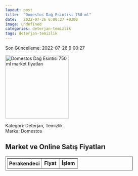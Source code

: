 ```yaml
---
layout: post
title:  "Domestos Dağ Esintisi 750 ml"
date:   2022-07-26 6:00:27 +0300
image: undefined
categories: deterjan-temizlik
tags: deterjan-temizlik
---
```


Son Güncelleme: 2022-07-26 9:00:27

<img src="undefined" width="200" alt="Domestos Dağ Esintisi 750 ml market fiyatları" />

Kategori: Deterjan, Temizlik
<br />
Marka: Domestos

<h2>Market ve Online Satış Fiyatları</h2>

<table border="1" style="padding: 5px;width:80%;">
  <tr>
    <td style="padding: 5px;"><strong>Perakendeci</strong></td>
    <td><strong>Fiyat</strong></td>
    <td><strong>İşlem</strong></td>
  </tr>
  
</table>
